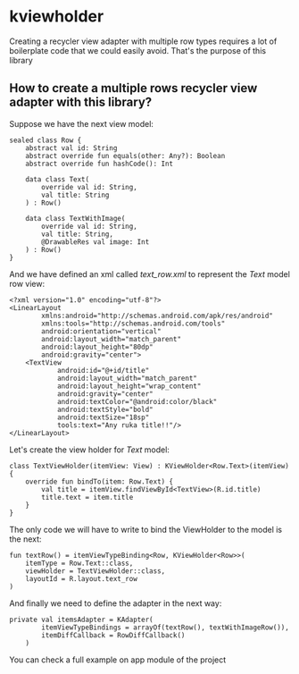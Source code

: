 # kviewholder
Creating a recycler view adapter with multiple row types requires a lot of boilerplate code that we could easily avoid. That's the purpose of this library

## How to create a multiple rows recycler view adapter with this library?

Suppose we have the next view model:

```
sealed class Row {
    abstract val id: String
    abstract override fun equals(other: Any?): Boolean
    abstract override fun hashCode(): Int

    data class Text(
        override val id: String,
        val title: String
    ) : Row()

    data class TextWithImage(
        override val id: String,
        val title: String,
        @DrawableRes val image: Int
    ) : Row()
}
```

And we have defined an xml called *text_row.xml* to represent the _Text_ model row view:
```
<?xml version="1.0" encoding="utf-8"?>
<LinearLayout
        xmlns:android="http://schemas.android.com/apk/res/android"
        xmlns:tools="http://schemas.android.com/tools"
        android:orientation="vertical"
        android:layout_width="match_parent"
        android:layout_height="80dp"
        android:gravity="center">
    <TextView
            android:id="@+id/title"
            android:layout_width="match_parent"
            android:layout_height="wrap_content"
            android:gravity="center"
            android:textColor="@android:color/black"
            android:textStyle="bold"
            android:textSize="18sp"
            tools:text="Any ruka title!!"/>
</LinearLayout>
```

Let's create the view holder for _Text_ model:

```
class TextViewHolder(itemView: View) : KViewHolder<Row.Text>(itemView) {
    override fun bindTo(item: Row.Text) {
        val title = itemView.findViewById<TextView>(R.id.title)
        title.text = item.title
    }
}
```

The only code we will have to write to bind the ViewHolder to the model is the next:
```
fun textRow() = itemViewTypeBinding<Row, KViewHolder<Row>>(
    itemType = Row.Text::class,
    viewHolder = TextViewHolder::class,
    layoutId = R.layout.text_row
)
```

And finally we need to define the adapter in the next way:
```
private val itemsAdapter = KAdapter(
        itemViewTypeBindings = arrayOf(textRow(), textWithImageRow()),
        itemDiffCallback = RowDiffCallback()
    )
```
You can check a full example on app module of the project
